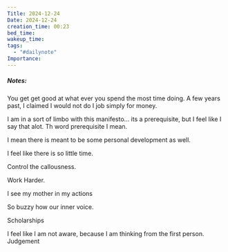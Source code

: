 ```yaml
---
Title: 2024-12-24
Date: 2024-12-24
creation_time: 00:23
bed_time: 
wakeup_time: 
tags:
  - "#dailynote"
Importance:
---
```

##### Notes:



You get get good at what ever you spend the most time doing. 
A few years past, I claimed I would not do I job simply for money. 


I am in a sort of limbo with this manifesto... its a prerequisite, but I feel like I say that alot. Th word prerequisite I mean.


I mean there is meant to be some personal development as well. 



I feel like there is so little time.


Control the callousness. 


Work Harder. 

I see my mother in my actions


So buzzy how our inner voice. 


Scholarships 




I feel like I am not aware, because I am thinking from the first person.
Judgement
